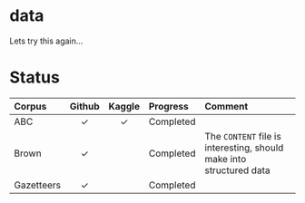 # data
Lets try this again... 


# Status


| Corpus | Github | Kaggle | Progress | Comment | 
|:- |:-:|:-:|:-|:-|
| ABC | ✓ | ✓ | Completed | |
| Brown | ✓ | | Completed | The `CONTENT` file is interesting, should make into structured data | 
| Gazetteers |  ✓ | | Completed | |
